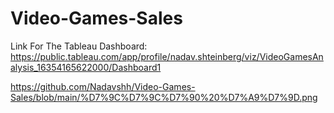 # Video-Games-Sales

Link For The Tableau Dashboard:
https://public.tableau.com/app/profile/nadav.shteinberg/viz/VideoGamesAnalysis_16354165622000/Dashboard1

https://github.com/Nadavshh/Video-Games-Sales/blob/main/%D7%9C%D7%9C%D7%90%20%D7%A9%D7%9D.png
